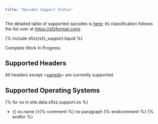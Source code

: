 ```yaml
---
title: "Opcodes Support Status"
---
```

The detailed table of supported opcodes is [here]; its classification follows
the list over at <https://sfzformat.com/>.

{% include sfizz/sfz_support.liquid %}

<p class="text-center">
	<span class="badge badge-success">Complete</span>
	<span class="badge badge-warning">Work In Progress</span>
</p>

## Supported Headers

All headers except <[sample]> are currently supported.

## Supported Operating Systems

{% for os in site.data.sfizz.support.os %}
- {{ os.name }}{%-comment-%} no paragraph {%-endcomment-%}
{% endfor %}

[here]:   opcodes
[sample]: https://sfzformat.com/headers/sample
